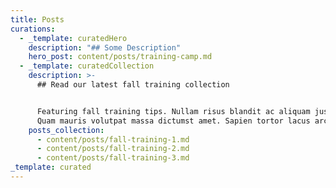 ```yaml
---
title: Posts
curations:
  - _template: curatedHero
    description: "## Some Description"
    hero_post: content/posts/training-camp.md
  - _template: curatedCollection
    description: >-
      ## Read our latest fall training collection


      Featuring fall training tips. Nullam risus blandit ac aliquam justo ipsum.
      Quam mauris volutpat massa dictumst amet. Sapien tortor lacus arcu.
    posts_collection:
      - content/posts/fall-training-1.md
      - content/posts/fall-training-2.md
      - content/posts/fall-training-3.md
_template: curated
---
```

